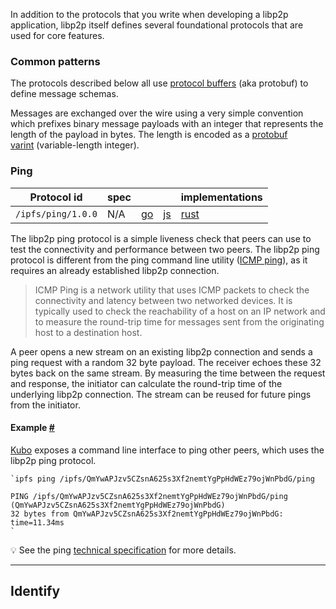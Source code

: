 In addition to the protocols that you write when developing a libp2p application, libp2p itself defines several foundational protocols that are used for core features.

### Common patterns 

The protocols described below all use [protocol buffers](https://developers.google.com/protocol-buffers/) (aka protobuf) to define message schemas.

Messages are exchanged over the wire using a very simple convention which prefixes binary message payloads with an integer that represents the length of the payload in bytes. The length is encoded as a [protobuf varint](https://developers.google.com/protocol-buffers/docs/encoding#varints) (variable-length integer).

### Ping 

| **Protocol id** | spec |  |  | implementations |
| --- |  --- |  --- |  --- |  --- |
| `/ipfs/ping/1.0.0` | N/A | [go](https://github.com/libp2p/go-libp2p/tree/master/p2p/protocol/ping) | [js](https://github.com/libp2p/js-libp2p-ping) | [rust](https://github.com/libp2p/rust-libp2p/blob/master/protocols/ping/src/lib.rs) |


The libp2p ping protocol is a simple liveness check that peers can use to test the connectivity and performance between two peers. The libp2p ping protocol is different from the ping command line utility ([ICMP ping](https://en.wikipedia.org/wiki/Internet_Control_Message_Protocol)), as it requires an already established libp2p connection.

> ICMP Ping is a network utility that uses ICMP packets to check the connectivity and latency between two networked devices. It is typically used to check the reachability of a host on an IP network and to measure the round-trip time for messages sent from the originating host to a destination host.

A peer opens a new stream on an existing libp2p connection and sends a ping request with a random 32 byte payload. The receiver echoes these 32 bytes back on the same stream. By measuring the time between the request and response, the initiator can calculate the round-trip time of the underlying libp2p connection. The stream can be reused for future pings from the initiator.

#### Example [#](https://docs.libp2p.io/concepts/fundamentals/protocols/#example)

[Kubo](https://github.com/ipfs/kubo) exposes a command line interface to ping other peers, which uses the libp2p ping protocol.

```
`ipfs ping /ipfs/QmYwAPJzv5CZsnA625s3Xf2nemtYgPpHdWEz79ojWnPbdG/ping

PING /ipfs/QmYwAPJzv5CZsnA625s3Xf2nemtYgPpHdWEz79ojWnPbdG/ping (QmYwAPJzv5CZsnA625s3Xf2nemtYgPpHdWEz79ojWnPbdG)
32 bytes from QmYwAPJzv5CZsnA625s3Xf2nemtYgPpHdWEz79ojWnPbdG: time=11.34ms
`
```
💡
See the ping [technical specification](https://github.com/libp2p/specs/blob/master/ping/ping.md) for more details.


---

## Identify 



